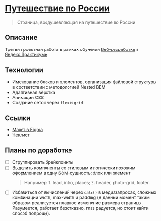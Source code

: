 # [Путешествие по России](https://artginzburg.github.io/russian-travel/)

> Страница, воодушевляющая на путешествие по России

## Описание

Третья проектная работа в рамках обучения [Веб-разработке](https://praktikum.yandex.ru/web/) в [Яндекс.Практикуме](https://praktikum.yandex.ru/)

## Технологии

- Именование блоков и элементов, организация файловой структуры в соответствии с методологией Nested BEM
- Адаптивная вёрстка
- Анимации CSS
- Создание сеток через `flex` и `grid`

## Ссылки

- [Макет в Figma](https://www.figma.com/file/5S2WSbEFL6awjVWJ0NWL8Q/Sprint-3_-Russia-_-desktop-mobile?node-id=28503%3A0)
- [Чеклист](https://code.s3.yandex.net/web-developer/checklists/new-program/checklist-3/index.html)

## Планы по доработке

- [ ] Сгруппировать брейкпоинты
- [ ] Выделить компоненты со стилевым и логически похожим оформлением в одну БЭМ-сущность: блок или элемент
  > Например: 1. lead, intro, places; 2. header, photo-grid, footer.
- [ ] Избавиться от вычислений через `calc()` в медиазапросах, сложных комбинаций width, max-width и padding (В данный момент таким образом реализуется плавное изменение размера страницы. Разумеется, работает безотказно, глаз радуется, но стоит найти способ попроще).